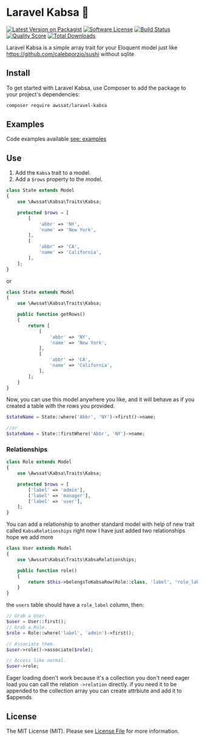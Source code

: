 # Laravel Kabsa 🍗


[![Latest Version on Packagist][ico-version]][link-packagist]
[![Software License][ico-license]](LICENSE.md)
[![Build Status][ico-travis]][link-travis]
[![Quality Score][ico-code-quality]][link-code-quality]
[![Total Downloads][ico-downloads]][link-downloads]



Laravel Kabsa is a simple array trait for your Eloquent model just like https://github.com/calebporzio/sushi without sqlite 


## Install
To get started with Laravel Kabsa, use Composer to add the package to your project's dependencies:
```bash
composer require awssat/laravel-kabsa
```

## Examples

Code examples available [see: examples](EXAMPLES.md)

## Use

1. Add the `Kabsa` trait to a model.
2. Add a `$rows` property to the model.

```php
class State extends Model
{
    use \Awssat\Kabsa\Traits\Kabsa;

    protected $rows = [
        [
            'abbr' => 'NY',
            'name' => 'New York',
        ],
        [
            'abbr' => 'CA',
            'name' => 'California',
        ],
    ];
}
```

or

```php
class State extends Model
{
    use \Awssat\Kabsa\Traits\Kabsa;

    public function getRows() 
    {
        return [
            [
                'abbr' => 'NY',
                'name' => 'New York',
            ],
            [
                'abbr' => 'CA',
                'name' => 'California',
            ],
        ];
    }
}
```

Now, you can use this model anywhere you like, and it will behave as if you created a table with the rows you provided.
```php
$stateName = State::where('Abbr', 'NY')->first()->name;

//or
$stateName = State::firstWhere('Abbr', 'NY')->name;

```

### Relationships

```php
class Role extends Model
{
    use \Awssat\Kabsa\Traits\Kabsa;

    protected $rows = [
        ['label' => 'admin'],
        ['label' => 'manager'],
        ['label' => 'user'],
    ];
}
```

You can add a relationship to another standard model with help of new trait called `KabsaRelationships` right now I have just added two relationships hope we add more
```php
class User extends Model
{
    use \Awssat\Kabsa\Traits\KabsaRelationships;

    public function role()
    {
        return $this->belongsToKabsaRow(Role::class, 'label', 'role_label');
    }
}
```

the `users` table should have a `role_label` column, then:

```php
// Grab a User.
$user = User::first();
// Grab a Role.
$role = Role::where('label', 'admin')->first();

// Associate them.
$user->role()->associate($role);

// Access like normal.
$user->role;
```

Eager loading doen't work because it's a collection you don't need eager load you can call the relation `->relation` directly. if you need it to be appended to the collection array you can create attrbiute and add it to $appends

## License

The MIT License (MIT). Please see [License File](LICENSE.md) for more information.

[ico-version]: https://img.shields.io/packagist/v/awssat/laravel-kabsa.svg?style=flat-square
[ico-license]: https://img.shields.io/badge/license-MIT-brightgreen.svg?style=flat-square
[ico-travis]: https://travis-ci.org/awssat/laravel-kabsa.svg?branch=master
[ico-code-quality]: https://scrutinizer-ci.com/g/awssat/laravel-kabsa/badges/quality-score.png?b=master
[ico-downloads]: https://img.shields.io/packagist/dt/awssat/laravel-kabsa.svg?style=flat-square

[link-packagist]: https://packagist.org/packages/awssat/laravel-kabsa
[link-travis]: https://travis-ci.org/awssat/laravel-kabsa
[link-scrutinizer]: https://scrutinizer-ci.com/g/awssat/laravel-kabsa/code-structure
[link-code-quality]: https://scrutinizer-ci.com/g/awssat/laravel-kabsa
[link-downloads]: https://packagist.org/packages/awssat/laravel-kabsa
[link-author]: https://github.com/if4lcon
[link-contributors]: ../../contributors
